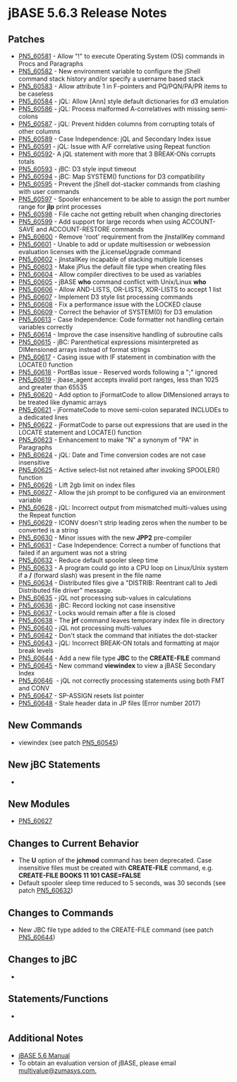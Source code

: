 # jBASE 5.6.3 Release Notes

<PageHeader />

## Patches

- [PN5\_60581](./pn5_60581) - Allow "!" to execute Operating System (OS) commands in Procs and Paragraphs
- [PN5\_60582](./pn5_60582) - New environment variable to configure the jShell command stack history and/or specify a username based stack
- [PN5\_60583](./pn5_60583) - Allow attribute 1 in F-pointers and PQ/PQN/PA/PR items to be caseless
- [PN5\_60584](./pn5_60584) - jQL: Allow [Ann] style default dictionaries for d3 emulation
- [PN5\_60586](./pn5_60586) - jQL: Process malformed A-correlatives with missing semi-colons
- [PN5\_60587](./pn5_60587) - jQL: Prevent hidden columns from corrupting totals of other columns
- [PN5\_60589](./pn5_60589) - Case Independence: jQL and Secondary Index issue
- [PN5\_60591](./pn5_60591) - jQL: Issue with A/F correlative using Repeat function
- [PN5\_60592](./pn5_60592)- A jQL statement with more that 3 BREAK-ONs corrupts totals
- [PN5\_60593](./pn5_60593) - jBC: D3 style input timeout
- [PN5\_60594](./pn5_60594) - jBC: Map SYSTEM() functions for D3 compatibility
- [PN5\_60595](./pn5_60595) - Prevent the jShell dot-stacker commands from clashing with user commands
- [PN5\_60597](./pn5_60597) - Spooler enhancement to be able to assign the port number range for **jlp** print processes
- [PN5\_60598](./pn5_60598) - File cache not getting rebuilt when changing directories
- [PN5\_60599](./pn5_60599) - Add support for large records when using ACCOUNT-SAVE and ACCOUNT-RESTORE commands
- [PN5\_60600](./pn5_60600) - Remove 'root' requirement from the jInstallKey command
- [PN5\_60601](./pn5_60601) - Unable to add or update multisession or websession evaluation licenses with the jLicenseUpgrade command
- [PN5\_60602](./pn5_60602) - jInstallKey incapable of stacking multiple licenses
- [PN5\_60603](./pn5_60603) - Make jPlus the default file type when creating files
- [PN5\_60604](./pn5_60604) - Allow compiler directives to be used as variables
- [PN5\_60605](./pn5_60605) - jBASE **who** command conflict with Unix/Linux **who**
- [PN5\_60606](./pn5_60606) - Allow AND-LISTS, OR-LISTS, XOR-LISTS to accept 1 list
- [PN5\_60607](./pn5_60607) - Implement D3 style list processing commands
- [PN5\_60608](./pn5_60608) - Fix a performance issue with the LOCKED clause
- [PN5\_60609](./pn5_60609) - Correct the behavior of SYSTEM(0) for D3 emulation
- [PN5\_60613](./pn5_60613) - Case Independence: Code formatter not handling certain variables correctly
- [PN5\_60614](./pn5_60614) - Improve the case insensitive handling of subroutine calls
- [PN5\_60615](./pn5_60615) - jBC: Parenthetical expressions misinterpreted as DIMensioned arrays instead of format strings
- [PN5\_60617](./pn5_60617) - Casing issue with IF statement in combination with the LOCATE() function
- [PN5\_60618](./pn5_60618) - PortBas issue - Reserved words following a ";" ignored
- [PN5\_60619](./pn5_60619) - jbase\_agent accepts invalid port ranges, less than 1025 and greater than 65535
- [PN5\_60620](./pn5_60620) - Add option to jFormatCode to allow DIMensioned arrays to be treated like dynamic arrays
- [PN5\_60621](./pn5_60621) - jFormateCode to move semi-colon separated INCLUDEs to a dedicated lines
- [PN5\_60622](./pn5_60622) - jFormatCode to parse out expressions that are used in the LOCATE statement and LOCATE() function
- [PN5\_60623](./pn5_60623) - Enhancement to make "N" a synonym of "PA" in Paragraphs
- [PN5\_60624](./pn5_60624) - jQL: Date and Time conversion codes are not case insensitive
- [PN5\_60625](./pn5_60625) - Active select-list not retained after invoking SPOOLER() function
- [PN5\_60626](./pn5_60626) - Lift 2gb limit on index files
- [PN5\_60627](./pn5_60627) - Allow the jsh prompt to be configured via an environment variable
- [PN5\_60628](./pn5_60628) - jQL: Incorrect output from mismatched multi-values using the Repeat function
- [PN5\_60629](./pn5_60629) - ICONV doesn't strip leading zeros when the number to be converted is a string
- [PN5\_60630](./pn5_60630) - Minor issues with the new **JPP2** pre-compiler
- [PN5\_60631](./pn5_60631) - Case Independence: Correct a number of functions that failed if an argument was not a string
- [PN5\_60632](./pn5_60632) - Reduce default spooler sleep time
- [PN5\_60633](./pn5_60633) - A program could go into a CPU loop on Linux/Unix system if a **/** (forward slash) was present in the file name
- [PN5\_60634](./pn5_60634) - Distributed files give a "DISTRIB: Reentrant call to Jedi Distributed file driver" message.
- [PN5\_60635](./pn5_60635) - jQL not processing sub-values in calculations
- [PN5\_60636](./pn5_60636) - jBC: Record locking not case insensitive
- [PN5\_60637](./pn5_60637) - Locks would remain after a file is closed
- [PN5\_60638](./pn5_60638) - The **jrf** command leaves temporary index file in directory
- [PN5\_60640](./pn5_60640) - jQL not processing multi-values
- [PN5\_60642](./pn5_60642) - Don't stack the command that initiates the dot-stacker
- [PN5\_60643](./pn5_60643) - jQL: Incorrect BREAK-ON totals and formatting at major break levels
- [PN5\_60644](./pn5_60644) - Add a new file type **JBC** to the **CREATE-FILE** command
- [PN5\_60645](./pn5_60645) - New command **viewindex** to view a jBASE Secondary Index
- [PN5\_60646](./pn5_60646)  - jQL not correctly processing statements using both FMT and CONV
- [PN5\_60647](./pn5_60647) - SP-ASSIGN resets list pointer
- [PN5\_60648](./pn5_60648) - Stale header data in JP files (Error number 2017)

## New Commands

- viewindex (see patch [PN5\_60545](./../5.6.2-release-notes/pn5_60545))

## New jBC Statements

-

## New Modules

- [PN5\_60627](./../5.6.2-release-notes/pn5_60627)

## Changes to Current Behavior

- The **U** option of the **jchmod** command has been deprecated. Case insensitive files must be created with **CREATE-FILE** command, e.g. **CREATE-FILE BOOKS 11 101 CASE=FALSE**
- Default spooler sleep time reduced to 5 seconds, was 30 seconds (see patch [PN5\_60632](./../5.6.2-release-notes/pn5_60632))

## Changes to Commands

- New JBC file type added to the CREATE-FILE command (see patch [PN5\_60644](./../5.6.2-release-notes/pn5_60644))

## Changes to jBC

-

## Statements/Functions

-

## Additional Notes

- [jBASE 5.6 Manual](./../jbase-5.6-manual)
- To obtain an evaluation version of jBASE, please email [multivalue@zumasys.com.](mailto:multivalue@zumasys.com.%3C/p%3E)
